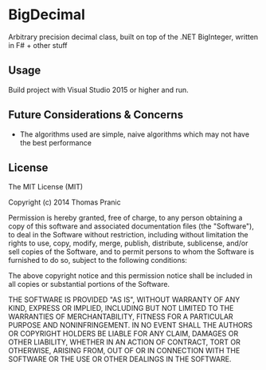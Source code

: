 BigDecimal
==========

Arbitrary precision decimal class, built on top of the .NET BigInteger, written in F# + other stuff

Usage
-----------

Build project with Visual Studio 2015 or higher and run.

Future Considerations & Concerns
-----------
- The algorithms used are simple, naive algorithms which may not have the best performance

License
-----------

The MIT License (MIT)

Copyright (c) 2014 Thomas Pranic

Permission is hereby granted, free of charge, to any person obtaining a copy
of this software and associated documentation files (the "Software"), to deal
in the Software without restriction, including without limitation the rights
to use, copy, modify, merge, publish, distribute, sublicense, and/or sell
copies of the Software, and to permit persons to whom the Software is
furnished to do so, subject to the following conditions:

The above copyright notice and this permission notice shall be included in
all copies or substantial portions of the Software.

THE SOFTWARE IS PROVIDED "AS IS", WITHOUT WARRANTY OF ANY KIND, EXPRESS OR
IMPLIED, INCLUDING BUT NOT LIMITED TO THE WARRANTIES OF MERCHANTABILITY,
FITNESS FOR A PARTICULAR PURPOSE AND NONINFRINGEMENT. IN NO EVENT SHALL THE
AUTHORS OR COPYRIGHT HOLDERS BE LIABLE FOR ANY CLAIM, DAMAGES OR OTHER
LIABILITY, WHETHER IN AN ACTION OF CONTRACT, TORT OR OTHERWISE, ARISING FROM,
OUT OF OR IN CONNECTION WITH THE SOFTWARE OR THE USE OR OTHER DEALINGS IN
THE SOFTWARE.
